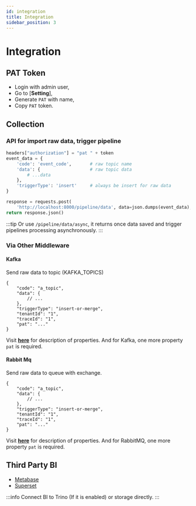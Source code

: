 ```yaml
---
id: integration  
title: Integration    
sidebar_position: 3  
---
```


# Integration

## PAT Token

- Login with admin user,
- Go to [**Setting**],
- Generate `PAT` with name,
- Copy `PAT` token.

## Collection

### API for import raw data, trigger pipeline

```python
headers["authorization"] = "pat " + token
event_data = {
	'code': 'event_code',       # raw topic name
	'data': {                   # raw topic data
		# ...data
	},
	'triggerType': 'insert'     # always be insert for raw data
}

response = requests.post(
	'http://localhost:8000/pipeline/data', data=json.dumps(event_data), headers=headers)
return response.json()
```

:::tip Or use `/pipeline/data/async`, it returns once data saved and trigger pipelines processing asynchronously.
:::

### Via Other Middleware

#### Kafka

Send raw data to topic (KAFKA_TOPICS)

```json5
{
	"code": "a_topic",
	"data": {
		// ...
	},
	"triggerType": "insert-or-merge",
	"tenantId": "1",
	"traceId": "1",
	"pat": "..."
}
```

Visit **[here](../doll/pipeline-service#pipeline-trigger)** for description of properties. And for Kafka, one more property `pat` is
required.

#### Rabbit Mq

Send raw data to queue with exchange.

```json5
{
	"code": "a_topic",
	"data": {
		// ...
	},
	"triggerType": "insert-or-merge",
	"tenantId": "1",
	"traceId": "1",
	"pat": "..."
}
```

Visit **[here](../doll/pipeline-service#pipeline-trigger)** for description of properties. And for RabbitMQ, one more property `pat` is
required.

## Third Party BI

- [Metabase](https://www.metabase.com/)
- [Superset](https://superset.apache.org/)

:::info Connect BI to Trino (If it is enabled) or storage directly.
:::